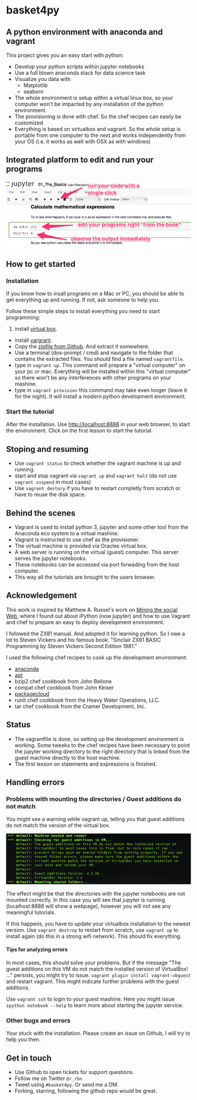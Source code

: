 basket4py
=================

## A python environment with anaconda and vagrant
This project gives you an easy start with python:
+ Develop your python scripts within jupyter notebooks
+ Use a full blown anaconda stack for data science task
+ Visualize you data with
    * Matplotlib
    * seaborn
+ The whole environment is setup within a virtual linux box, so your computer won't be impacted by any installation of the python environment.
+ The provisioning is done with chef. So the chef recipes can easily be customized
+ Everything is based on virtualbox and vagrant. So the whole setup is portable from one computer to the next and works independently from your OS (i.e. it works as well with OSX as with windows)

## Integrated platform to edit and run your programs

![Get an idea of a jupyter notebook](images/01_The_Basics_annotated.png)

## How to get started
### Installation
If you know how to insall programs on a Mac or PC, you should be able to get everything up and running. If not, ask someone to help you.

Follow these simple steps to install everything you need to start programming:
1. install [virtual box](https://www.virtualbox.org/wiki/Downloads).
* install [vargrant](https://www.vagrantup.com/downloads.html).
* Copy the [zipfile from Github](https://github.com/rreben/basket4py/). And extract it somewhere.
* Use a terminal (dos-prompt / cmd) and navigate to the folder that contains the extracted files. You should find a file named `vagrantfile`.
* type in `vagrant up`. This command will prepare a "virtual computer" on your pc or mac. Everything will be installed within this "virtual computer" so there won't be any interferences with other programs on your mashine.
* type in `vagrant provision` this command may take even longer (leave it for the night). It will install a modern python development environment.

### Start the tutorial
After the installation. Use [http://localhost:8888](http://localhost:8888) in your web browser, to start the environment. Click on the first lesson to start the tutorial.

## Stoping and resuming
* Use `vagrant status` to check whether the vagrant machine is up and running.
* start and stop vagrant via `vagrant up` and `vagrant halt` (do not use `vagrant suspend` in most cases)
* Use `vagrant destory` if you have to restart completly from scratch or have to reuse the disk space.

## Behind the scenes
* Vagrant is used to install python 3, jupyter and some other tool from the Anaconda eco system to a virtual mashine.
* Vagrant is instructed to use chef as the provisioner.
* The virtual machine is provided via Oracles virtual box.
* A web server is running on the virtual (guest) computer. This server serves the jupyter notebooks.
* These notebooks can be accessed via port forwading from the host computer.
* This way all the tutorials are brought to the users browser.

## Acknowledgement
This work is inspired by Matthew A. Russel's work on [Mining the social Web](https://miningthesocialweb.com), where I found out about iPython (now jupyter) and how to use Vagrant and chef to prepare an easy to deploy development environment.

I followed the ZX81 manual. And adopted it for learning python. So I owe a lot to Steven Vickers and his famous book: "Sinclair ZX81 BASIC Programming by Steven Vickers Second Edition 1981."

I used the following chef recipes to cook up the development environment:
* [anaconda](https://github.com/thmttch/chef-continuum-anaconda)
* [apt](https://github.com/chef-cookbooks/apt)
* bzip2 chef cookbook from John Bellone
* compat chef cookbook from John Keiser
* [packagecloud](https://github.com/computology/packagecloud-cookbook')
* runit chef cookbook from the Heavy Water Operations, LLC.
* tar chef cookbook from the Cramer Development, Inc.


## Status
* The vagrantfile is done, so setting up the development environment is working. Some tweeks to the chef recipes have been necessary to point the jupyter working directory to the right directory that is linked from the guest machine directly to the host machine.
* The first lesson on statements and expressions is finished.


## Handling errors
### Problems with mounting the directories / Guest additions do not match
You might see a warning while vagrant up, telling you that guest additions do not match the version of the virtual box.

![important warning](images/warningGuestAdditions.png)

The effect might be that the directories with the jupyter notebooks are not mounted correctly. In this case you will see that jupyter is running (localhost:8888 will show a webpage), however you will not see any meaningful tutorials.

If this happens, you have to update your virtualbox installation to the newest version. Use `vagrant destroy` to restart from scratch, use `vagrant up` to install again (do this in a strong wifi network). This should fix everything.

#### Tips for analyzing errors
In most cases, this should solve your problems. But if the message "The guest additions on this VM do not match the installed version of VirtualBox! ..." persists, you might try to issue. `vagrant plugin install vagrant-vbguest` and restart vagrant. This might indicate further problems with the guest additions.

Use `vagrant ssh` to login to your guest mashine. Here you might issue `ipython notebook --help` to learn more about starting the jupyter service.

### Other bugs and errors
Your stuck with the installation. Please create an issue on Github, I will try to help you then.

## Get in touch
* Use Github to open tickets for support questions.
* Follow me on Twitter `@r_rbn`
* Tweet using `#basket4py`. Or send me a DM.
* Forking, starring, following the github repo would be great.
